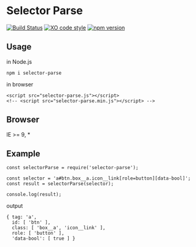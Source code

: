 # Selector Parse

[![Build Status](https://travis-ci.org/totora0155/selector-parse.svg?branch=master)](https://travis-ci.org/totora0155/selector-parse)
[![XO code style](https://img.shields.io/badge/code_style-XO-5ed9c7.svg)](https://github.com/sindresorhus/xo)
[![npm version](https://badge.fury.io/js/selector-parse.svg)](https://badge.fury.io/js/selector-parse)

## Usage

in Node.js

```
npm i selector-parse
```

in browser

```
<script src="selector-parse.js"></script>
<!-- <script src="selector-parse.min.js"></script> -->
```

## Browser

IE >= 9, *

## Example

```
const selectorParse = require('selector-parse');

const selector = 'a#btn.box__a.icon__link[role=button][data-bool]';
const result = selectorParse(selector);

console.log(result);
```

output

```
{ tag: 'a',
  id: [ 'btn' ],
  class: [ 'box__a', 'icon__link' ],
  role: [ 'button' ],
  'data-bool': [ true ] }
```
